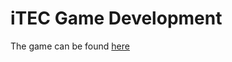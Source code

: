 # iTEC Game Development 

The game can be found [here](https://johnnychris.itch.io/time-loop-final)
